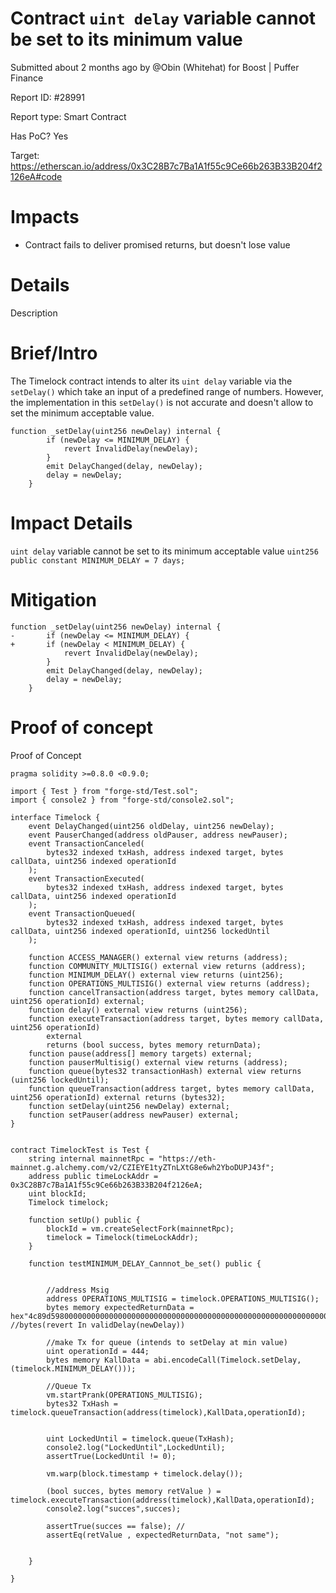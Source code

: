 # Contract `uint delay` variable cannot be set to its minimum value
Submitted about 2 months ago by @Obin (Whitehat) for Boost | Puffer Finance

Report ID: #28991

Report type: Smart Contract

Has PoC? Yes

Target: https://etherscan.io/address/0x3C28B7c7Ba1A1f55c9Ce66b263B33B204f2126eA#code

# Impacts
- Contract fails to deliver promised returns, but doesn't lose value

# Details
Description

# Brief/Intro
The Timelock contract intends to alter its `uint delay` variable via the `setDelay()` which take an input of a predefined range of numbers. However, the implementation in this `setDelay()` is not accurate and doesn't allow to set the minimum acceptable value.

```
function _setDelay(uint256 newDelay) internal {
        if (newDelay <= MINIMUM_DELAY) {
            revert InvalidDelay(newDelay);
        }
        emit DelayChanged(delay, newDelay);
        delay = newDelay;
    }
```

# Impact Details
`uint delay` variable cannot be set to its minimum acceptable value `uint256 public constant MINIMUM_DELAY = 7 days;`

# Mitigation

```
function _setDelay(uint256 newDelay) internal {
-       if (newDelay <= MINIMUM_DELAY) {
+       if (newDelay < MINIMUM_DELAY) {
            revert InvalidDelay(newDelay);
        }
        emit DelayChanged(delay, newDelay);
        delay = newDelay;
    }
```

# Proof of concept
Proof of Concept

```
pragma solidity >=0.8.0 <0.9.0;

import { Test } from "forge-std/Test.sol";
import { console2 } from "forge-std/console2.sol";

interface Timelock {
    event DelayChanged(uint256 oldDelay, uint256 newDelay);
    event PauserChanged(address oldPauser, address newPauser);
    event TransactionCanceled(
        bytes32 indexed txHash, address indexed target, bytes callData, uint256 indexed operationId
    );
    event TransactionExecuted(
        bytes32 indexed txHash, address indexed target, bytes callData, uint256 indexed operationId
    );
    event TransactionQueued(
        bytes32 indexed txHash, address indexed target, bytes callData, uint256 indexed operationId, uint256 lockedUntil
    );

    function ACCESS_MANAGER() external view returns (address);
    function COMMUNITY_MULTISIG() external view returns (address);
    function MINIMUM_DELAY() external view returns (uint256);
    function OPERATIONS_MULTISIG() external view returns (address);
    function cancelTransaction(address target, bytes memory callData, uint256 operationId) external;
    function delay() external view returns (uint256);
    function executeTransaction(address target, bytes memory callData, uint256 operationId)
        external
        returns (bool success, bytes memory returnData);
    function pause(address[] memory targets) external;
    function pauserMultisig() external view returns (address);
    function queue(bytes32 transactionHash) external view returns (uint256 lockedUntil);
    function queueTransaction(address target, bytes memory callData, uint256 operationId) external returns (bytes32);
    function setDelay(uint256 newDelay) external;
    function setPauser(address newPauser) external;
}


contract TimelockTest is Test { 
    string internal mainnetRpc = "https://eth-mainnet.g.alchemy.com/v2/CZIEYE1tyZTnLXtG8e6wh2YboDUPJ43f";
    address public timeLockAddr = 0x3C28B7c7Ba1A1f55c9Ce66b263B33B204f2126eA;
    uint blockId;
    Timelock timelock;

    function setUp() public {
        blockId = vm.createSelectFork(mainnetRpc);
        timelock = Timelock(timeLockAddr);
    }

    function testMINIMUM_DELAY_Cannnot_be_set() public {
        
        
        //address Msig
        address OPERATIONS_MULTISIG = timelock.OPERATIONS_MULTISIG();
        bytes memory expectedReturnData = hex"4c89d5980000000000000000000000000000000000000000000000000000000000093a80"; //bytes(revert In validDelay(newDelay))

        //make Tx for queue (intends to setDelay at min value)
        uint operationId = 444;
        bytes memory KallData = abi.encodeCall(Timelock.setDelay, (timelock.MINIMUM_DELAY()));
        
        //Queue Tx
        vm.startPrank(OPERATIONS_MULTISIG);
        bytes32 TxHash = timelock.queueTransaction(address(timelock),KallData,operationId);
        
        
        uint LockedUntil = timelock.queue(TxHash);
        console2.log("LockedUntil",LockedUntil);
        assertTrue(LockedUntil != 0);

        vm.warp(block.timestamp + timelock.delay());
        
        (bool succes, bytes memory retValue ) = timelock.executeTransaction(address(timelock),KallData,operationId);
        console2.log("succes",succes);

        assertTrue(succes == false); //
        assertEq(retValue , expectedReturnData, "not same");
        
        
    }

}
```
